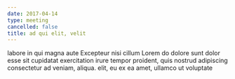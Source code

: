```yaml
---
date: 2017-04-14
type: meeting
cancelled: false
title: ad qui elit, velit
---
```

labore in qui magna aute Excepteur nisi cillum Lorem do dolore sunt dolor esse sit cupidatat exercitation irure tempor proident, quis nostrud adipiscing consectetur ad veniam, aliqua. elit, eu ex ea amet, ullamco ut voluptate